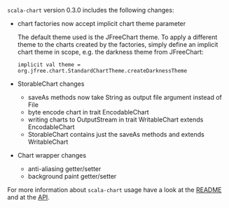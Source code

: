 `scala-chart` version 0.3.0 includes the following changes:

-   chart factories now accept implicit chart theme parameter

    The default theme used is the JFreeChart theme. To apply a different theme to the charts created
    by the factories, simply define an implicit chart theme in scope, e.g. the darkness theme from
    JFreeChart:

        implicit val theme = org.jfree.chart.StandardChartTheme.createDarknessTheme

-   StorableChart changes

    -   saveAs methods now take String as output file argument instead of File
    -   byte encode chart in trait EncodableChart
    -   writing charts to OutputStream in trait WritableChart extends EncodableChart
    -   StorableChart contains just the saveAs methods and extends WritableChart

-   Chart wrapper changes

    -   anti-aliasing getter/setter
    -   background paint getter/setter


For more information about `scala-chart` usage have a look at the
[README](https://github.com/wookietreiber/scala-chart#readme) and at the
[API](http://wookietreiber.github.com/scala-chart/latest/api/index.html).
